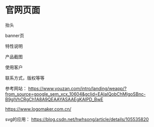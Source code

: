 # 官网页面

抬头

banner页

特性说明

产品截图

使用客户

联系方式，版权等等


参考网站：
https://www.youzan.com/intro/landing/weapp/?from_source=google_sem_xcx_10604&gclid=EAIaIQobChMIgoSBnc-B9gIVhCRgCh1A8A9QEAAYASAAEgKAIPD_BwE


https://www.logomaker.com.cn/

svg的应用：
https://blog.csdn.net/hwhsong/article/details/105535820

